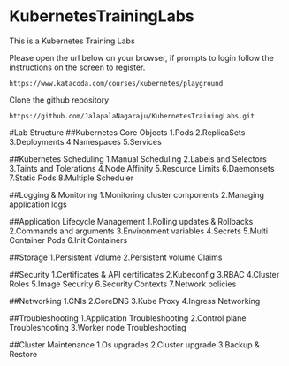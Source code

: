 # KubernetesTrainingLabs
This is a Kubernetes Training Labs

Please open the url below on your browser, if prompts to login follow the instructions on the screen to register.
```
https://www.katacoda.com/courses/kubernetes/playground
```

Clone the github repository
```
https://github.com/JalapalaNagaraju/KubernetesTrainingLabs.git
```

#Lab Structure
##Kubernetes Core Objects
1.Pods
2.ReplicaSets
3.Deployments
4.Namespaces
5.Services

##Kubernetes Scheduling
1.Manual Scheduling
2.Labels and Selectors
3.Taints and Tolerations
4.Node Affinity
5.Resource Limits
6.Daemonsets
7.Static Pods
8.Multiple Scheduler

##Logging & Monitoring
1.Monitoring cluster components
2.Managing application logs

##Application Lifecycle Management
1.Rolling updates & Rollbacks
2.Commands and arguments
3.Environment variables
4.Secrets
5.Multi Container Pods
6.Init Containers

##Storage
1.Persistent Volume
2.Persistent volume Claims

##Security
1.Certificates & API certificates
2.Kubeconfig
3.RBAC
4.Cluster Roles
5.Image Security
6.Security Contexts
7.Network policies

##Networking
1.CNIs
2.CoreDNS
3.Kube Proxy
4.Ingress Networking

##Troubleshooting
1.Application Troubleshooting
2.Control plane Troubleshooting
3.Worker node Troubleshooting

##Cluster Maintenance
1.Os upgrades
2.Cluster upgrade
3.Backup & Restore
